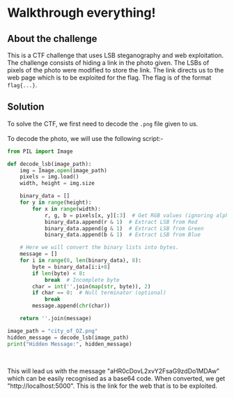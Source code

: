 # Walkthrough everything!

## About the challenge

This is a CTF challenge that uses LSB steganography and web exploitation. The challenge consists of hiding a link in the photo given. The LSBs of pixels of the photo were modified to store the link. The link directs us to the web page which is to be exploited for the flag. The flag is of the format `flag{...}`.

## Solution

To solve the CTF, we first need to decode the `.png` file given to us.
<br>
<br>
To decode the photo, we will use the following script:-
```python
from PIL import Image

def decode_lsb(image_path):
    img = Image.open(image_path)
    pixels = img.load()
    width, height = img.size

    binary_data = []
    for y in range(height):
        for x in range(width):
            r, g, b = pixels[x, y][:3]  # Get RGB values (ignoring alpha if present)
            binary_data.append(r & 1)  # Extract LSB from Red
            binary_data.append(g & 1)  # Extract LSB from Green
            binary_data.append(b & 1)  # Extract LSB from Blue

    # Here we will convert the binary lists into bytes.
    message = []
    for i in range(0, len(binary_data), 8):
        byte = binary_data[i:i+8]
        if len(byte) < 8:
            break  # Incomplete byte
        char = int(''.join(map(str, byte)), 2)
        if char == 0:  # Null terminator (optional)
            break
        message.append(chr(char))

    return ''.join(message)

image_path = "city_of_OZ.png"
hidden_message = decode_lsb(image_path)
print("Hidden Message:", hidden_message)
```

<br>

This will lead us with the message "aHR0cDovL2xvY2FsaG9zdDo1MDAw" which can be easily recognised as a base64 code. When converted, we get "http://localhost:5000". This is the link for the web that is to be exploited.
